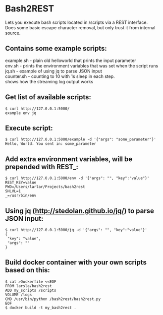 # Bash2REST
Lets you execute bash scripts located in /scripts via a REST interface.  
Does some basic escape character removal, but only trust it from internal source.

## Contains some example scripts:
example.sh - plain old helloworld that prints the input parameter  
env.sh - prints the environment variables that was set when the script runs  
jq.sh - example of using jq to parse JSON input  
counter.sh - counting to 10 with 1s sleep in each step.  
             shows how the streaming log output works  

## Get list of available scripts:
```
$ curl http://127.0.0.1:5000/
example env jq
```

## Execute script:
```
$ curl http://127.0.0.1:5000/example -d '{"args": "some_parameter"}'
Hello, World. You sent in: some_parameter
```

## Add extra environment variables, will be prepended with REST_:
```
$ curl http://127.0.0.1:5000/env -d '{"args": "", "key":"value"}'
REST_KEY=value
PWD=/Users/larlar/Projects/bash2rest
SHLVL=1
_=/usr/bin/env
```

## Using jq (http://stedolan.github.io/jq/) to parse JSON input:
```
$ curl http://127.0.0.1:5000/jq -d '{"args": "", "key":"value"}'
{
 "key": "value",
 "args": ""
}
```

## Build docker container with your own scripts based on this:
```
$ cat >Dockerfile <<EOF
FROM larsla/bash2rest
ADD my_scripts /scripts
VOLUME /logs
CMD /usr/bin/python /bash2rest/bash2rest.py
EOF
$ docker build -t my_bash2rest .
```
